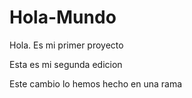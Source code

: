 # Hola-Mundo
Hola. Es mi primer proyecto

Esta  es mi segunda edicion

Este cambio lo hemos hecho en una rama
